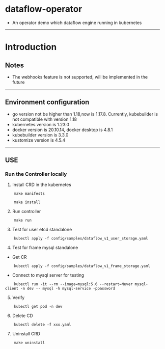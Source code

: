 # dataflow-operator

- An operator demo which dataflow engine running in kubernetes

---
# Introduction

## Notes 

- The webhooks feature is not supported, will be implemented in the future
---
## Environment configuration
- go version not be higher than 1.18,now is 1.17.8. Currently, kubebuilder is not compatible with version 1.18
- kubernetes version is 1.23.0
- docker version is 20.10.14, docker desktop is 4.8.1
- kubebuilder version is 3.3.0
- kustomize version is 4.5.4

---

## USE

### Run the Controller locally

1. Install CRD in the kubernetes
```shell
    make manifests
    
    make install
```

2. Run controller
```shell
    make run
```

3. Test for user etcd standalone
```shell
    kubectl apply -f config/samples/dataflow_v1_user_storage.yaml
```

4. Test for frame mysql standalone

- Get CR
```shell
    kubectl apply -f config/samples/dataflow_v1_frame_storage.yaml
```

- Connect to mysql server for testing
```shell
    kubectl run -it --rm --image=mysql:5.6 --restart=Never mysql-client -n dev -- mysql -h mysql-service -ppassword
```
5. Verify
```shell
    kubectl get pod -n dev
```

6. Delete CD
```shell
    kubectl delete -f xxx.yaml
```

7. Uninstall CRD
```shell
    make uninstall
```
